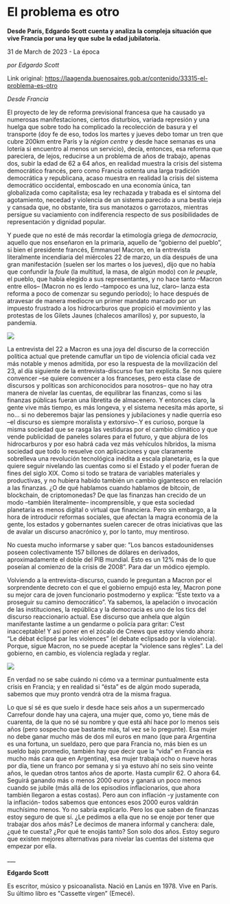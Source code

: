 # El problema es otro

**Desde París, Edgardo Scott cuenta y analiza la compleja situación que vive Francia por una ley que sube la edad jubilatoria.**

31 de March de 2023 - La época

_por Edgardo Scott_

Link original: https://laagenda.buenosaires.gob.ar/contenido/33315-el-problema-es-otro



*Desde Francia*




El proyecto de ley de reforma previsional francesa que ha causado ya numerosas manifestaciones, ciertos disturbios, variada represión y una huelga que sobre todo ha complicado la recolección de basura y el transporte (doy fe de eso, todos los martes y jueves debo tomar un tren que cubre 200km entre París y la *région centre* y desde hace semanas es una lotería si encuentro al menos un servicio), decía, entonces, esa reforma que pareciera, de lejos, reducirse a un problema de años de trabajo, apenas dos, subir la edad de 62 a 64 años, en realidad muestra la crisis del sistema democrático francés, pero como Francia ostenta una larga tradición democrática y republicana, acaso muestra en realidad la crisis del sistema democrático occidental, emboscado en una economía única, tan globalizada como capitalista; esa ley rechazada y trabada es el síntoma del agotamiento, necedad y violencia de un sistema parecido a una bestia vieja y cansada que, no obstante, tira sus manotazos o garrotazos, mientras persigue su vaciamiento con indiferencia respecto de sus posibilidades de representación y dignidad popular.




Y puede que no esté de más recordar la etimología griega de *democracia*, aquello que nos enseñaron en la primaria, aquello de “gobierno del pueblo”, si bien el presidente francés, Emmanuel Macron, en la entrevista literalmente incendiaria del miércoles 22 de marzo, un día después de una gran manifestación (suelen ser los martes o los jueves), dijo que no había que confundir la *foule* (la multitud, la masa, de algún modo) con *le peuple*, el pueblo, que había elegido a sus representantes, y no hace tanto –Macron entre ellos– (Macron no es lerdo –tampoco es una luz, claro– lanza esta reforma a poco de comenzar su segundo período); lo hace después de atravesar de manera mediocre un primer mandato marcado por un impuesto frustrado a los hidrocarburos que propició el movimiento y las protestas de los Gilets Jaunes (chalecos amarillos) y, por supuesto, la pandemia.




![](https://cdn.feater.me/files/images/1055334/a3ff225b-93a7-4ecd-a923-c5e5063ef3d3.jpg)




La entrevista del 22 a Macron es una joya del discurso de la corrección política actual que pretende camuflar un tipo de violencia oficial cada vez más notable y menos admitida, por eso la respuesta de la movilización del 23, al día siguiente de la entrevista-discurso fue tan explícita. Se nos quiere convencer –se quiere convencer a los franceses, pero esta clase de discursos y políticas son archiconocidos para nosotros– que no hay otra manera de nivelar las cuentas, de equilibrar las finanzas, como si las finanzas públicas fueran una libretita de almacenero. Y entonces claro, la gente vive más tiempo, es más longeva, y el sistema necesita más aporte, si no… si no deberemos bajar las pensiones y jubilaciones y nadie querría eso –el discurso es siempre moralista y extorsivo–.Y es curioso, porque la misma sociedad que se rasga las vestiduras por el cambio climático y que vende publicidad de paneles solares para el futuro, y que abjura de los hidrocarburos y por eso habrá cada vez más vehículos híbridos, la misma sociedad que todo lo resuelve con aplicaciones y que claramente sobrelleva una revolución tecnológica inédita a escala planetaria, es la que quiere seguir nivelando las cuentas como si el Estado y el poder fueran de fines del siglo XIX. Como si todo se tratara de variables materiales y productivas, y no hubiera habido también un cambio gigantesco en relación a las finanzas. ¿O de qué hablamos cuando hablamos de bitcoin, de blockchain, de criptomonedas? De que las finanzas han crecido de un modo –también literalmente– incomprensible, y que esta sociedad planetaria es menos digital o virtual que financiera. Pero sin embargo, a la hora de introducir reformas sociales, que afectan la magra economía de la gente, los estados y gobernantes suelen carecer de otras iniciativas que las de avalar un discurso anacrónico y, por lo tanto, muy mentiroso.




 No cuesta mucho informarse y saber que: ”Los bancos estadounidenses poseen colectivamente 157 billones de dólares en derivados, aproximadamente el doble del PIB mundial. Esto es un 12% más de lo que poseían al comienzo de la crisis de 2008”. Para dar un módico ejemplo.

Volviendo a la entrevista-discurso, cuando le preguntan a Macron por el sorprendente decreto con el que el gobierno empujó esta ley, Macron pone su mejor cara de joven funcionario postmoderno y explica: “Este texto va a proseguir su camino democrático”. Ya sabemos, la apelación o invocación de las instituciones, la república y la democracia es uno de los tics del discurso reaccionario actual. Ese discurso que anhela que algún manifestante lastime a un gendarme o policía para gritar: C’est inacceptable! Y así poner en el zócalo de Cnews que estoy viendo ahora: “Le débat éclipsé par les violences” (el debate eclipsado por la violencia). Porque, sigue Macron, no se puede aceptar la “violence sans règles”. La del gobierno, en cambio, es violencia reglada y reglar.
 



![](https://cdn.feater.me/files/images/1055338/39c58f85-938d-43a1-a1da-d7ecb45a5eae.jpg)




En verdad no se sabe cuándo ni cómo va a terminar puntualmente esta crisis en Francia; y en realidad si “ésta” es de algún modo superada, sabemos que muy pronto vendrá otra de la misma fragua.




Lo que sí sé es que suelo ir desde hace seis años a un supermercado Carrefour donde hay una cajera, una mujer que, como yo, tiene más de cuarenta, de la que no sé su nombre y que está ahí hace por lo menos seis años (pero sospecho que bastante más, tal vez se lo pregunte). Esa mujer no debe ganar mucho más de dos mil euros en mano (que para Argentina es una fortuna, un sueldazo, pero que para Francia no, más bien es un sueldo bajo promedio, también hay que decir que la “vida” en Francia es mucho más cara que en Argentina), esa mujer trabaja ocho o nueve horas por día, tiene un franco por semana y si ya estuvo ahí no seis sino veinte años, le quedan otros tantos años de aporte. Hasta cumplir 62. O ahora 64. Seguirá ganando más o menos 2000 euros y ganará un poco menos cuando se jubile (más allá de los episodios inflacionarios, que ahora también llegaron a estas costas). Pero aun con inflación -y justamente con la inflación- todos sabemos que entonces esos 2000 euros valdrán muchísimo menos. Yo no sabría explicarlo. Pero los que saben de finanzas estoy seguro de que sí. ¿Le pedimos a ella que no se enoje por tener que trabajar dos años más? Le decimos de manera informal y canchera: dale, ¿qué te cuesta? ¿Por qué te enojás tanto? Son solo dos años. Estoy seguro que existen mejores alternativas para nivelar las cuentas del sistema que empezar por ella.




\_\_\_




**Edgardo Scott**




Es escritor, músico y psicoanalista. Nació en Lanús en 1978. Vive en París. Su último libro es "Cassette virgen” (Emecé).



